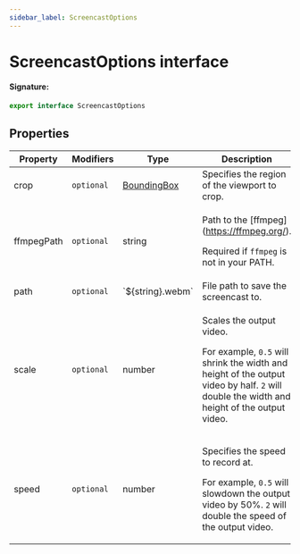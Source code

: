 ```yaml
---
sidebar_label: ScreencastOptions
---
```


# ScreencastOptions interface

#### Signature:

```typescript
export interface ScreencastOptions
```

## Properties

| Property   | Modifiers             | Type                                      | Description                                                                                                                                                                                            | Default        |
| ---------- | --------------------- | ----------------------------------------- | ------------------------------------------------------------------------------------------------------------------------------------------------------------------------------------------------------ | -------------- |
| crop       | <code>optional</code> | [BoundingBox](./puppeteer.boundingbox.md) | Specifies the region of the viewport to crop.                                                                                                                                                          |                |
| ffmpegPath | <code>optional</code> | string                                    | <p>Path to the \[ffmpeg\](https://ffmpeg.org/).</p><p>Required if <code>ffmpeg</code> is not in your PATH.</p>                                                                                         |                |
| path       | <code>optional</code> | \`$\{string\}.webm\`                        | File path to save the screencast to.                                                                                                                                                                   |                |
| scale      | <code>optional</code> | number                                    | <p>Scales the output video.</p><p>For example, <code>0.5</code> will shrink the width and height of the output video by half. <code>2</code> will double the width and height of the output video.</p> | <code>1</code> |
| speed      | <code>optional</code> | number                                    | <p>Specifies the speed to record at.</p><p>For example, <code>0.5</code> will slowdown the output video by 50%. <code>2</code> will double the speed of the output video.</p>                          | <code>1</code> |
